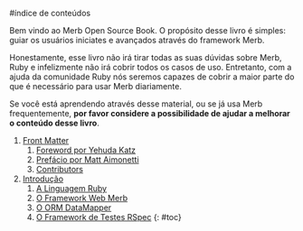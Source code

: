 #índice de conteúdos

<div id="intro">
	<p>Bem vindo ao Merb Open Source Book. O propósito desse livro é simples: guiar os usuários iniciates e avançados através do framework Merb.</p>
	<p>Honestamente, esse livro não irá tirar todas as suas dúvidas sobre Merb, Ruby e infelizmente não irá cobrir todos os casos de uso. Entretanto, com a ajuda da comunidade Ruby nós seremos capazes de cobrir a maior parte do que é necessário para usar Merb diariamente.</p>
	<p>Se você está aprendendo através desse material, ou se já usa Merb frequentemente, <strong>por favor considere a possibilidade de ajudar a melhorar o conteúdo desse livro</strong>.</p>
</div>

1. [Front Matter](/front-matter)
	1. [Foreword por Yehuda Katz](/front-matter/foreword)
	2. [Prefácio por Matt Aimonetti](/front-matter/preface)
	3. [Contributors](/front-matter/contributors)
2. [Introdução](/introduction)
	1. [A Linguagem Ruby](/introduction/ruby)
	2. [O Framework Web Merb](/introduction/merb)
	3. [O ORM DataMapper](/introduction/datamapper)
	4. [O Framework de Testes RSpec](/introduction/rspec)
{: #toc}